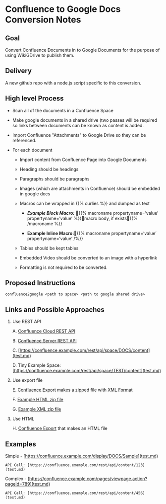 # Confluence to Google Docs Conversion Notes

## Goal

Convert Confluence Documents in to Google Documents for the purpose of using WikiGDrive to publish them.



## Delivery

A new github repo with a node.js script specific to this conversion.

## High level Process

* Scan all of the documents in a Confluence Space

* Make google documents in a shared drive (two passes will be required so links between documents can be known as content is added.

* Import Confluence "Attachments" to Google Drive so they can be referenced.

* For each document

    * Import content from Confluence Page into Google Documents

    * Heading should be headings

    * Paragraphs should be paragraphs

    * Images (which are attachments in Confluence) should be embedded in google docs

    * Macros can be wrapped in {{% curlies %}} and dumped as text

        * <strong><em>Example Block Macro:</em></strong>  {{% macroname propertyname=’value’ propertyname=’value’ %}}macro body, if exists{{% /macroname %}}

        * <strong>Example Inline Macro:</strong>{{% macroname propertyname=’value’ propertyname=’value’ /%}}

    * Tables should be kept tables

    * Embedded Video should be converted to an image with a hyperlink

    * Formatting is not required to be converted.



## Proposed Instructions



```
confluence2google <path to space> <path to google shared drive>
```


## Links and Possible Approaches

1. Use REST API

    A. [Confluence Cloud REST API](test.md)

    B. [Confluence Server REST API](test.md)

    C. [https://confluence.example.com/rest/api/space/DOCS/content](test.md)

    D. Tiny Example Space: [https://confluence.example.com/rest/api/space/TEST/content](test.md) 

2. Use export file

    E. [Confluence Export](test.md) makes a zipped file with [XML Format](test.md)

    F. [Example HTML zip file](test.md) 

    G. [Example XML zip file](test.md)

3. Use HTML

    H. [Confluence Export](test.md) that makes an HTML file



## Examples

Simple - [https://confluence.example.com/display/DOCS/Sample](test.md)

	API Call: [https://confluence.example.com/rest/api/content/123](test.md)

Complex - [https://confluence.example.com/pages/viewpage.action?pageId=789](test.md)

	API Call: [https://confluence.example.com/rest/api/content/456](test.md)



